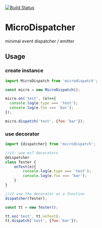 [![Build Status](https://travis-ci.org/soenkekluth/microdispatch.svg?branch=master)](https://travis-ci.org/soenkekluth/microdispatch)

# MicroDispatcher
minimal event dispatcher / emitter


## Usage

### create instance
```js
import MicroDispatch from 'microdispatch';

const micro = new MicroDispatch();

micro.on('test', (e)=>{
  console.log(e.type === 'test');
  console.log(e.foo === 'bar');
});

micro.dispatch('test', {foo:'bar'});

```

### use decorator
```js
import {dispatcher} from 'microdispatch';

//v1: use es7 decorators
@dispatcher
class Tester {
	onTest(e){
		console.log(e.type === 'test');
		console.log(e.foo === 'bar');
	}
}

//v2 use the decorator as a function
dispatcher(Tester);

const tt = new Tester();

tt.on('test', tt.onTest);
tt.dispatch('test', {foo:'bar'});
```
